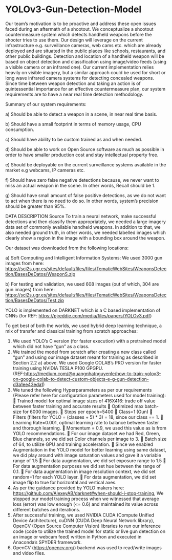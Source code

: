 # YOLOv3-Gun-Detection-Model

Our team’s motivation is to be proactive and address these open issues faced during an aftermath of a shootout. We conceptualize a shootout countermeasure system which detects handheld weapons before the shooter tries to use them. Our design will leverage on the current infrastructure e.g. surveillance cameras, web cams etc. which are already deployed and are situated in the public places like schools, restaurants, and other public buildings. Detection and location of a handheld weapon will be based on object detection and classification using image/video feeds (using a visible camera or an infrared one). Our current implementation relies heavily on visible imagery, but a similar approach could be used for short or long wave infrared camera systems for detecting concealed weapons. Since time between weapon detection and taking an action is of quintessential importance for an effective countermeasure plan, our system requirements are to have a near real time detection methodology.


Summary of our system requirements:

a)	Should be able to detect a weapon in a scene, in near real time basis.

b)	Should have a small footprint in terms of memory usage, CPU consumption.

c)	Should have ability to be custom trained as and when needed.

d)	Should be able to work on Open Source software as much as possible in order to have smaller production cost and stay intellectual property free.

e)	Should be deployable on the current surveillance systems available in the market e.g webcams, IP cameras etc.

f)	Should have zero false negative detections because, we never want to miss an actual weapon in the scene. In other words, Recall should be 1.

g)	Should have small amount of false positive detections, as we do not want to act when there is no need to do so. In other words, system’s precision should be greater than 95%.   

DATA DESCRIPTION
Source
To train a neural network, make successful detections and then classify them appropriately, we needed a large imagery data set of commonly available handheld weapons. In addition to that, we also needed ground truth, in other words, we needed labelled images which clearly show a region in the image with a bounding box around the weapon. 

Our dataset was downloaded from the following locations:

a)	Soft Computing and Intelligent Information Systems: We used 3000 gun images from here: https://sci2s.ugr.es/sites/default/files/files/TematicWebSites/WeaponsDetection/BasesDeDatos/WeaponS.zip

b)	For testing and validation, we used 608 images (out of which, 304 are gun images) from here: https://sci2s.ugr.es/sites/default/files/files/TematicWebSites/WeaponsDetection/BasesDeDatos/Test.zip

YOLO is implemented on DARKNET which is a C based implementation of CNNs (for REF: https://pjreddie.com/media/files/papers/YOLOv3.pdf)

To get best of both the worlds, we used hybrid deep learning technique, a mix of transfer and classical training from scratch approaches:
1)	We used YOLO’s C version (for faster execution) with a pretrained model which did not have “gun” as a class.
2)	We trained the model from scratch after creating a new class called “gun” and using our image dataset meant for training as described in Section 2.2 a) above. We used Google COLAB’s PRO version for faster training using NVIDIA TESLA P100 GPGPU.
(REF:https://medium.com/@quangnhatnguyenle/how-to-train-yolov3-on-google-colab-to-detect-custom-objects-e-g-gun-detection-d3a1ee43eda1)
3)	We tuned the following Hyperparameters as per our requirements (Please refer here  for configuration parameters used for model training):
	Trained model for optimal image sizes of 416X416: trade off value between faster training and accurate results
	Optimized max batch-size for 6000 images.
	Steps per epoch=5400
	Class=1 (Gun)
	Filters (filters for YOLO = (classes + 5) * 3) = 18, since our class == 1.
	Learning Rate=0.001, optimal learning rate to balance between faster and thorough learning.
	Momentum = 0.9, we used this value as is from YOLO recommendations.
	For our image dataset we had Red, Green, Blue channels, so we did set Color channels per image to 3.
	Batch size of 64, to utilize GPU and training acceleration.
	Since we enabled Augmentation in the YOLO model for better learning using same dataset, we did play around with image saturation values and gave it a variable range of 1.5
	For data augmentation, we did set exposure range to 1.5
	For data augmentation purposes we did set hue between the range of 0.1.
	For data augmentation in image resolution context, we did set random=1 for each YOLO layer.
	For data augmentation, we did set image flip to true for horizontal and vertical axes. 
4)	As per the guidance provided by YOLO makers here: https://github.com/AlexeyAB/darknet#when-should-i-stop-training, We stopped our model training process when we witnessed that average loss (error) was low enough (<= 0.6) and maintained its value across different batches and iterations. 
5)	After successful training, we used NVIDIA CUDA (Compute Unified Device Architecture), cuDNN (CUDA Deep Neural Network library), OpenCV (Open Source Computer Vision) libraries to run our inference code (code to utilize the trained model for static or live gun detection on an image or webcam feed) written in Python and executed in Anaconda’s SPYDER framework. 
6)	OpenCV (https://opencv.org/) backend was used to read/write images and video files.





